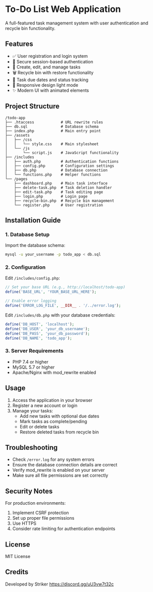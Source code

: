 # To-Do List Web Application

A full-featured task management system with user authentication and recycle bin functionality.

## Features

- ✅ User registration and login system
- 🔐 Secure session-based authentication
- 📝 Create, edit, and manage tasks
- 🗑️ Recycle bin with restore functionality
- 📅 Task due dates and status tracking
- 🎨 Responsive design light mode
- ✨ Modern UI with animated elements

## Project Structure

```
/todo-app
├── .htaccess            # URL rewrite rules
├── db.sql               # Database schema
├── index.php            # Main entry point
├── /assets
│   ├── /css             
│   │   └── style.css    # Main stylesheet
│   └── /js
│       └── script.js    # JavaScript functionality
├── /includes
│   ├── auth.php         # Authentication functions
│   ├── config.php       # Configuration settings
│   ├── db.php           # Database connection
│   └── functions.php    # Helper functions
└── /pages
    ├── dashboard.php    # Main task interface
    ├── delete-task.php  # Task deletion handler
    ├── edit-task.php    # Task editing page
    ├── login.php        # Login page
    ├── recycle-bin.php  # Recycle bin management
    └── register.php     # User registration
```

## Installation Guide

### 1. Database Setup

Import the database schema:

```bash
mysql -u your_username -p todo_app < db.sql
```

### 2. Configuration

Edit `/includes/config.php`:

```php
// Set your base URL (e.g., http://localhost/todo-app)
define('BASE_URL', 'YOUR_BASE_URL_HERE');

// Enable error logging
define('ERROR_LOG_FILE', __DIR__ . '/../error.log');
```

Edit `/includes/db.php` with your database credentials:

```php
define('DB_HOST', 'localhost');
define('DB_USER', 'your_db_username');
define('DB_PASS', 'your_db_password');
define('DB_NAME', 'todo_app');
```

### 3. Server Requirements

- PHP 7.4 or higher
- MySQL 5.7 or higher
- Apache/Nginx with mod_rewrite enabled

## Usage

1. Access the application in your browser
2. Register a new account or login
3. Manage your tasks:
   - Add new tasks with optional due dates
   - Mark tasks as complete/pending
   - Edit or delete tasks
   - Restore deleted tasks from recycle bin

## Troubleshooting

- Check `/error.log` for any system errors
- Ensure the database connection details are correct
- Verify mod_rewrite is enabled on your server
- Make sure all file permissions are set correctly

## Security Notes

For production environments:
1. Implement CSRF protection
2. Set up proper file permissions
3. Use HTTPS
4. Consider rate limiting for authentication endpoints

## License

MIT License

## Credits

Developed by Striker
https://discord.gg/uU3vw7t32c
